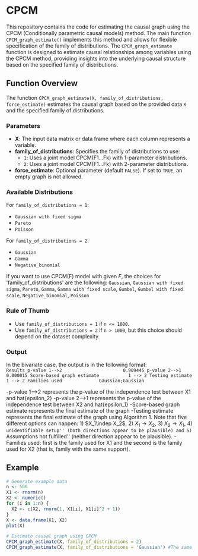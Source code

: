 # CPCM

This repository contains the code for estimating the causal graph using the CPCM (Conditionally parametric causal models) method. The main function `CPCM_graph_estimate()` implements this method and allows for flexible specification of the family of distributions.
The `CPCM_graph_estimate` function is designed to estimate causal relationships among variables using the CPCM method, providing insights into the underlying causal structure based on the specified family of distributions.

## Function Overview

The function `CPCM_graph_estimate(X, family_of_distributions, force_estimate)` estimates the causal graph based on the provided data `X` and the specified family of distributions.

### Parameters

- **X**: The input data matrix or data frame where each column represents a variable.
- **family_of_distributions**: Specifies the family of distributions to use:
  - `1`: Uses a joint model CPCM(F1...Fk) with 1-parameter distributions.
  - `2`: Uses a joint model CPCM(F1...Fk) with 2-parameter distributions.
- **force_estimate**: Optional parameter (default `FALSE`). If set to `TRUE`, an empty graph is not allowed.

### Available Distributions

For `family_of_distributions = 1`:
- `Gaussian with fixed sigma`
- `Pareto`
- `Poisson`

For `family_of_distributions = 2`:
- `Gaussian`
- `Gamma`
- `Negative_binomial`


If you want to use CPCM(F) model with given $F$, the choices for 'family_of_distributions' are the following: `Gaussian`, `Gaussian with fixed sigma`, `Pareto`, `Gamma`, `Gamma with fixed scale`, `Gumbel`, `Gumbel with fixed scale`, `Negative_binomial`, `Poisson`

### Rule of Thumb

- Use `family_of_distributions = 1` if `n <= 1000`.
- Use `family_of_distributions = 2` if `n > 1000`, but this choice should depend on the dataset complexity.

### Output 
In the bivariate case, the output is in the following format:
`                                    Results
p-value 1-->2                       0.909445
p-value 2-->1                       0.000015
Score-based graph estimate           1 --> 2
Testing estimate                     1 --> 2
Families used              Gaussian;Gaussian`

-p-value 1-->2  represents the p-value of the independence test between X1 and hat{epsilon_2}
-p-value 2-->1  represents the p-value of the independence test between X2 and hat{epsilon_1}
-Score-based graph estimate represents the final estimate of the graph
-Testing estimate represents the final estimate of the graph using Algorithm 1. Note that five different options can happen:  1) $X_1\indep X_2$, 2) $X_1\to X_2$, 3) $X_2\to X_1$, 4) ``unidentifiable setup'' (both directions appear to be plausible) and 5) ``Assumptions not fulfilled'' (neither direction appear to be plausible). 
-Families used: first is the family used for X1 and the second is the family used for X2 (that is, family with the same support). 

## Example

```r
# Generate example data
n <- 500
X1 <- rnorm(n)
X2 <- numeric()
for (i in 1:n) {
  X2 <- c(X2, rnorm(1, X1[i], X1[i]^2 + 1))
}
X <- data.frame(X1, X2)
plot(X)

# Estimate causal graph using CPCM
CPCM_graph_estimate(X, family_of_distributions = 2)
CPCM_graph_estimate(X, family_of_distributions = 'Gaussian') #The same results, but forces the use of Gaussian F
```
